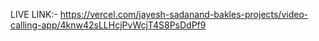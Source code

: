 LIVE LINK:-  https://vercel.com/jayesh-sadanand-bakles-projects/video-calling-app/4knw42sLLHcjPvWcjT4S8PsDdPf9
